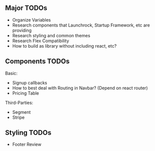 ## Major TODOs

- Organize Variables
- Research components that Launchrock, Startup Framework, etc are providing
- Research styling and common themes
- Research Flex Compatibility
- How to build as library without including react, etc?

## Components TODOs

Basic:
  
  - Signup callbacks
  - How to best deal with Routing in Navbar? (Depend on react router)
  - Pricing Table

Third-Parties:

- Segment
- Stripe

## Styling TODOs

- Footer Review

